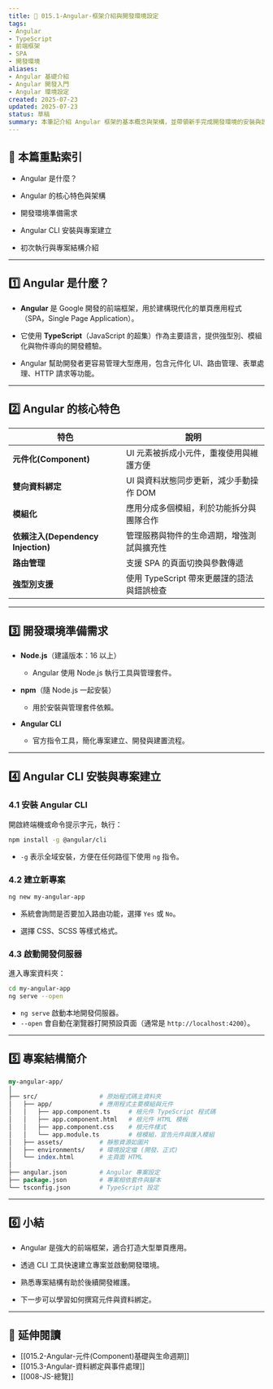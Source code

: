 ```yaml
---
title: 🧩 015.1-Angular-框架介紹與開發環境設定  
tags:
- Angular
- TypeScript
- 前端框架
- SPA
- 開發環境  
aliases:
- Angular 基礎介紹
- Angular 開發入門
- Angular 環境設定  
created: 2025-07-23  
updated: 2025-07-23  
status: 草稿  
summary: 本筆記介紹 Angular 框架的基本概念與架構，並帶領新手完成開發環境的安裝與設定，為後續元件開發與應用建立基礎。
---
```


## 📘 本篇重點索引

- Angular 是什麼？

- Angular 的核心特色與架構

- 開發環境準備需求

- Angular CLI 安裝與專案建立

- 初次執行與專案結構介紹

---
## 1️⃣ Angular 是什麼？

- **Angular** 是 Google 開發的前端框架，用於建構現代化的單頁應用程式（SPA，Single Page Application）。

- 它使用 **TypeScript**（JavaScript 的超集）作為主要語言，提供強型別、模組化與物件導向的開發體驗。

- Angular 幫助開發者更容易管理大型應用，包含元件化 UI、路由管理、表單處理、HTTP 請求等功能。

---
## 2️⃣ Angular 的核心特色

|特色|說明|
|---|---|
|**元件化(Component)**|UI 元素被拆成小元件，重複使用與維護方便|
|**雙向資料綁定**|UI 與資料狀態同步更新，減少手動操作 DOM|
|**模組化**|應用分成多個模組，利於功能拆分與團隊合作|
|**依賴注入(Dependency Injection)**|管理服務與物件的生命週期，增強測試與擴充性|
|**路由管理**|支援 SPA 的頁面切換與參數傳遞|
|**強型別支援**|使用 TypeScript 帶來更嚴謹的語法與錯誤檢查|

---

## 3️⃣ 開發環境準備需求

- **Node.js**（建議版本：16 以上）
    
    - Angular 使用 Node.js 執行工具與管理套件。

- **npm**（隨 Node.js 一起安裝）
    
    - 用於安裝與管理套件依賴。

- **Angular CLI**
    
    - 官方指令工具，簡化專案建立、開發與建置流程。

---
## 4️⃣ Angular CLI 安裝與專案建立

### 4.1 安裝 Angular CLI

開啟終端機或命令提示字元，執行：
```bash
npm install -g @angular/cli
```

- `-g` 表示全域安裝，方便在任何路徑下使用 `ng` 指令。

### 4.2 建立新專案

```bash
ng new my-angular-app
```

- 系統會詢問是否要加入路由功能，選擇 `Yes` 或 `No`。

- 選擇 CSS、SCSS 等樣式格式。

### 4.3 啟動開發伺服器

進入專案資料夾：

```bash
cd my-angular-app
ng serve --open
```

- `ng serve` 啟動本地開發伺服器。
- `--open` 會自動在瀏覽器打開預設頁面（通常是 `http://localhost:4200`）。

---
## 5️⃣ 專案結構簡介

```perl
my-angular-app/
│
├── src/                 # 原始程式碼主資料夾
│   ├── app/             # 應用程式主要模組與元件
│   │   ├── app.component.ts     # 根元件 TypeScript 程式碼
│   │   ├── app.component.html   # 根元件 HTML 模板
│   │   ├── app.component.css    # 根元件樣式
│   │   └── app.module.ts        # 根模組，宣告元件與匯入模組
│   ├── assets/          # 靜態資源如圖片
│   ├── environments/    # 環境設定檔 (開發、正式)
│   └── index.html       # 主頁面 HTML
│
├── angular.json         # Angular 專案設定
├── package.json         # 專案相依套件與腳本
└── tsconfig.json        # TypeScript 設定
```

---
## 6️⃣ 小結

- Angular 是強大的前端框架，適合打造大型單頁應用。

- 透過 CLI 工具快速建立專案並啟動開發環境。

- 熟悉專案結構有助於後續開發維護。

- 下一步可以學習如何撰寫元件與資料綁定。

---

## 🔗 延伸閱讀

- [[015.2-Angular-元件(Component)基礎與生命週期]]
- [[015.3-Angular-資料綁定與事件處理]]
- [[008-JS-總覽]]